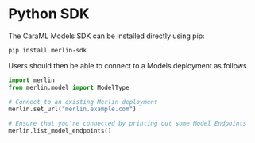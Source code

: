 # Python SDK

The CaraML Models SDK can be installed directly using pip:

```bash
pip install merlin-sdk
```

Users should then be able to connect to a Models deployment as follows

```python
import merlin
from merlin.model import ModelType

# Connect to an existing Merlin deployment
merlin.set_url("merlin.example.com")

# Ensure that you're connected by printing out some Model Endpoints
merlin.list_model_endpoints()
```
